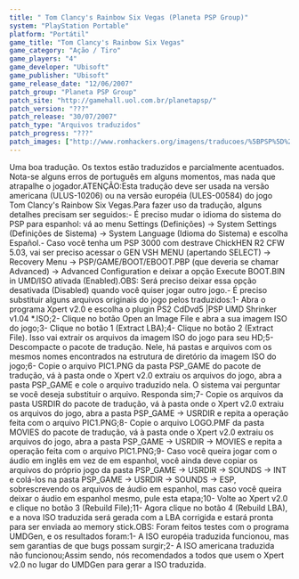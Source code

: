 ```yaml
---
title: " Tom Clancy's Rainbow Six Vegas (Planeta PSP Group)"
system: "PlayStation Portable"
platform: "Portátil"
game_title: "Tom Clancy's Rainbow Six Vegas"
game_category: "Ação / Tiro"
game_players: "4"
game_developer: "Ubisoft"
game_publisher: "Ubisoft"
game_release_date: "12/06/2007"
patch_group: "Planeta PSP Group"
patch_site: "http://gamehall.uol.com.br/planetapsp/"
patch_version: "???"
patch_release: "30/07/2007"
patch_type: "Arquivos traduzidos"
patch_progress: "???"
patch_images: ["http://www.romhackers.org/imagens/traducoes/%5BPSP%5D%20Tom%20Clancy's%20Rainbow%20Six%20Vegas%20-%20Planeta%20PSP%20Group%20-%201.jpg","http://www.romhackers.org/imagens/traducoes/%5BPSP%5D%20Tom%20Clancy's%20Rainbow%20Six%20Vegas%20-%20Planeta%20PSP%20Group%20-%202.jpg","http://www.romhackers.org/imagens/traducoes/%5BPSP%5D%20Tom%20Clancy's%20Rainbow%20Six%20Vegas%20-%20Planeta%20PSP%20Group%20-%203.jpg"]
---
```

Uma boa tradução. Os textos estão traduzidos e parcialmente acentuados. Nota-se alguns erros de português em alguns momentos, mas nada que atrapalhe o jogador.ATENÇÃO:Esta tradução deve ser usada na versão americana (ULUS-10206) ou na versão européia (ULES-00584) do jogo Tom Clancy's Rainbow Six Vegas.Para fazer uso da tradução, alguns detalhes precisam ser seguidos:- É preciso mudar o idioma do sistema do PSP para espanhol: vá ao menu Settings (Definições) -> System Settings (Definições de Sistema) -> System Language (Idioma do Sistema) e escolha Español.- Caso você tenha um PSP 3000 com destrave ChickHEN R2 CFW 5.03, vai ser preciso acessar o GEN VSH MENU (apertando SELECT) -> Recovery Menu -> PSP/GAME/BOOT/EBOOT.PBP (que deveria se chamar Advanced) -> Advanced Configuration e deixar a opção Execute BOOT.BIN in UMD/ISO ativada (Enabled).OBS: Será preciso deixar essa opção desativada (Disabled) quando você quiser jogar outro jogo.- É preciso substituir alguns arquivos originais do jogo pelos traduzidos:1- Abra o programa Xpert v2.0 e escolha o plugin PS2 CdDvd5 |PSP UMD Shrinker v1.04 *.ISO;2- Clique no botão Open an Image File e abra a sua imagem ISO do jogo;3- Clique no botão 1 (Extract LBA);4- Clique no botão 2 (Extract File). Isso vai extrair os arquivos da imagem ISO do jogo para seu HD;5- Descompacte o pacote de tradução. Nele, há pastas e arquivos com os mesmos nomes encontrados na estrutura de diretório da imagem ISO do jogo;6- Copie o arquivo PIC1.PNG da pasta PSP_GAME do pacote de tradução, vá à pasta onde o Xpert v2.0 extraiu os arquivos do jogo, abra a pasta PSP_GAME e cole o arquivo traduzido nela. O sistema vai perguntar se você deseja substituir o arquivo. Responda sim;7- Copie os arquivos da pasta USRDIR do pacote de tradução, vá à pasta onde o Xpert v2.0 extraiu os arquivos do jogo, abra a pasta PSP_GAME -> USRDIR e repita a operação feita com o arquivo PIC1.PNG;8- Copie o arquivo LOGO.PMF da pasta MOVIES do pacote de tradução, vá à pasta onde o Xpert v2.0 extraiu os arquivos do jogo, abra a pasta PSP_GAME -> USRDIR -> MOVIES e repita a operação feita com o arquivo PIC1.PNG;9- Caso você queira jogar com o áudio em inglês em vez de em espanhol, você ainda deve copiar os arquivos do próprio jogo da pasta PSP_GAME -> USRDIR -> SOUNDS -> INT e colá-los na pasta PSP_GAME -> USRDIR -> SOUNDS -> ESP, sobrescrevendo os arquivos de áudio em espanhol, mas caso você queira deixar o áudio em espanhol mesmo, pule esta etapa;10- Volte ao Xpert v2.0 e clique no botão 3 (Rebuild File);11- Agora clique no botão 4 (Rebuild LBA), e a nova ISO traduzida será gerada com a LBA corrigida e estará pronta para ser enviada ao memory stick.OBS: Foram feitos testes com o programa UMDGen, e os resultados foram:1- A ISO européia traduzida funcionou, mas sem garantias de que bugs possam surgir;2- A ISO americana traduzida não funcionou;Assim sendo, nós recomendados a todos que usem o Xpert v2.0 no lugar do UMDGen para gerar a ISO traduzida.